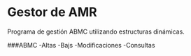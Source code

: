 # Gestor de AMR
Programa de gestión ABMC utilizando estructuras dinámicas.

###ABMC
-Altas
-Bajs
-Modificaciones
-Consultas

